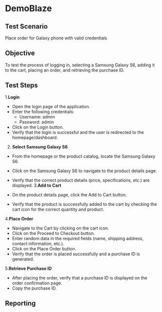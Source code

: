 # DemoBlaze

## Test Scenario
Place order for Galaxy phone with valid credentials

## Objective
To test the process of logging in, selecting a Samsung Galaxy S6, adding it to the cart, placing an order, and retrieving the purchase ID.

## Test Steps

1.**Login**
  - Open the login page of the application.
  - Enter the following credentials:
    - Username: admin
    - Password: admin
  - Click on the Login button.
  - Verify that the login is successful and the user is redirected to the homepage/dashboard.
2. **Select Samsung Galaxy S6**

  - From the homepage or the product catalog, locate the Samsung Galaxy S6.
  - Click on the Samsung Galaxy S6 to navigate to the product details page.
  - Verify that the correct product details (price, specifications, etc.) are displayed.
3.**Add to Cart**

  - On the product details page, click the Add to Cart button.
  - Verify that the product is successfully added to the cart by checking the cart icon for the correct quantity and product.
    
4.**Place Order**

  - Navigate to the Cart by clicking on the cart icon.
  - Click on the Proceed to Checkout button.
  - Enter random data in the required fields (name, shipping address, contact information, etc.).
  - Click on the Place Order button.
  - Verify that the order is placed successfully and a purchase ID is generated.
    
5.**Retrieve Purchase ID**

  - After placing the order, verify that a purchase ID is displayed on the order confirmation page.
  - Copy the purchase ID.


## Reporting
